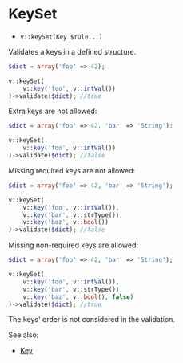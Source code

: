 # KeySet

- `v::keySet(Key $rule...)`

Validates a keys in a defined structure.

```php
$dict = array('foo' => 42);

v::keySet(
    v::key('foo', v::intVal())
)->validate($dict); //true
```

Extra keys are not allowed:
```php
$dict = array('foo' => 42, 'bar' => 'String');

v::keySet(
    v::key('foo', v::intVal())
)->validate($dict); //false
```

Missing required keys are not allowed:
```php
$dict = array('foo' => 42, 'bar' => 'String');

v::keySet(
    v::key('foo', v::intVal()),
    v::key('bar', v::strType()),
    v::key('baz', v::bool())
)->validate($dict); //false
```

Missing non-required keys are allowed:
```php
$dict = array('foo' => 42, 'bar' => 'String');

v::keySet(
    v::key('foo', v::intVal()),
    v::key('bar', v::strType()),
    v::key('baz', v::bool(), false)
)->validate($dict); //true
```

The keys' order is not considered in the validation.

See also:

  * [Key](Key.md)

